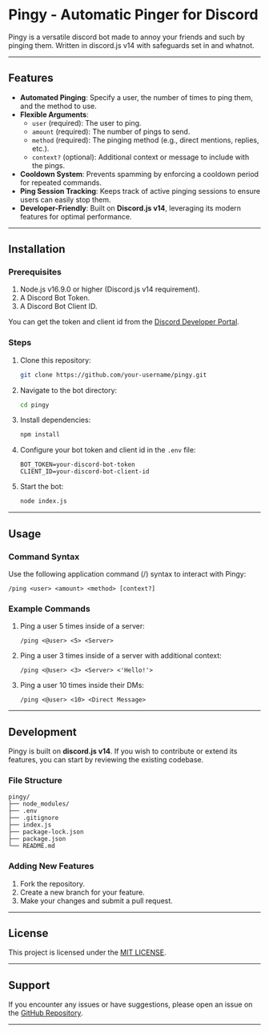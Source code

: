 # Pingy - Automatic Pinger for Discord

Pingy is a versatile discord bot made to annoy your friends and such by pinging them. Written in discord.js v14 with safeguards set in and whatnot.

---

## Features

- **Automated Pinging**: Specify a user, the number of times to ping them, and the method to use.
- **Flexible Arguments**: 
  - `user` (required): The user to ping.
  - `amount` (required): The number of pings to send.
  - `method` (required): The pinging method (e.g., direct mentions, replies, etc.).
  - `context?` (optional): Additional context or message to include with the pings.
- **Cooldown System**: Prevents spamming by enforcing a cooldown period for repeated commands.
- **Ping Session Tracking**: Keeps track of active pinging sessions to ensure users can easily stop them.
- **Developer-Friendly**: Built on **Discord.js v14**, leveraging its modern features for optimal performance.

---

## Installation

### Prerequisites

1. Node.js v16.9.0 or higher (Discord.js v14 requirement).
2. A Discord Bot Token.
3. A Discord Bot Client ID.

You can get the token and client id from the [Discord Developer Portal](https://discord.com/developers/applications).

### Steps

1. Clone this repository:
   ```bash
   git clone https://github.com/your-username/pingy.git
   ```
2. Navigate to the bot directory:
   ```bash
   cd pingy
   ```
3. Install dependencies:
   ```bash
   npm install
   ```
4. Configure your bot token and client id in the `.env` file:
   ```env
   BOT_TOKEN=your-discord-bot-token
   CLIENT_ID=your-discord-bot-client-id
   ```
5. Start the bot:
   ```bash
   node index.js
   ```

---

## Usage

### Command Syntax

Use the following application command (/) syntax to interact with Pingy:

```
/ping <user> <amount> <method> [context?]
```

### Example Commands

1. Ping a user 5 times inside of a server:
    ```
    /ping <@user> <5> <Server>
    ```

2. Ping a user 3 times inside of a server with additional context:
    ```
    /ping <@user> <3> <Server> <'Hello!'>
    ```

3. Ping a user 10 times inside their DMs:
    ```
    /ping <@user> <10> <Direct Message>
    ```

---


## Development

Pingy is built on **discord.js v14**. If you wish to contribute or extend its features, you can start by reviewing the existing codebase.

### File Structure

```plaintext
pingy/
├── node_modules/
├── .env
├── .gitignore
├── index.js
├── package-lock.json
├── package.json
└── README.md
```

### Adding New Features

1. Fork the repository.
2. Create a new branch for your feature.
3. Make your changes and submit a pull request.

---

## License

This project is licensed under the [MIT LICENSE](LICENSE).

---

## Support

If you encounter any issues or have suggestions, please open an issue on the [GitHub Repository](https://github.com/reltyr/pingy/issues).

---

